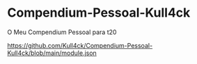 # Compendium-Pessoal-Kull4ck
O Meu Compendium Pessoal para t20

https://github.com/Kull4ck/Compendium-Pessoal-Kull4ck/blob/main/module.json
